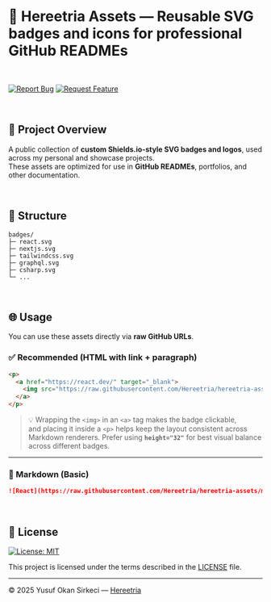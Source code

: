 # 🧰 Hereetria Assets — Reusable SVG badges and icons for professional GitHub READMEs

<br>

[![Report Bug](https://img.shields.io/badge/🐛_Report_Bug-red?style=for-the-badge)](../../issues/new?labels=bug)
[![Request Feature](https://img.shields.io/badge/✨_Request_Feature-blue?style=for-the-badge)](../../issues/new?labels=enhancement)

<br>

## 📌 Project Overview
A public collection of **custom Shields.io-style SVG badges and logos**, used across my personal and showcase projects.  
These assets are optimized for use in **GitHub READMEs**, portfolios, and other documentation.

<br>

## 📂 Structure

```
badges/
├─ react.svg
├─ nextjs.svg
├─ tailwindcss.svg
├─ graphql.svg
├─ csharp.svg
└─ ...
```

<br>

## 🌐 Usage
You can use these assets directly via **raw GitHub URLs**.

### ✅ Recommended (HTML with link + paragraph)

```html
<p>
  <a href="https://react.dev/" target="_blank">
    <img src="https://raw.githubusercontent.com/Hereetria/hereetria-assets/main/badges/react.svg" height="32" />
  </a>
</p>
```

> 💡 Wrapping the `<img>` in an `<a>` tag makes the badge clickable,  
> and placing it inside a `<p>` helps keep the layout consistent across Markdown renderers.
> Prefer using **`height="32"`** for best visual balance across different badges.

---

### 📝 Markdown (Basic)

```md
![React](https://raw.githubusercontent.com/Hereetria/hereetria-assets/main/badges/react.svg)
```

<br>

## 📝 License

[![License: MIT](https://img.shields.io/badge/License-MIT-blue.svg)](LICENSE)

This project is licensed under the terms described in the [LICENSE](./LICENSE) file.

---

© 2025 Yusuf Okan Sirkeci — [Hereetria](https://github.com/Hereetria)
